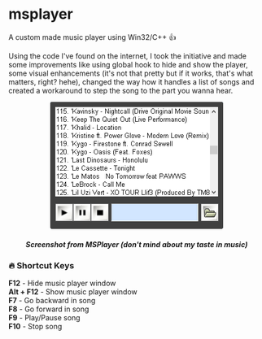 # msplayer
A custom made music player using Win32/C++ :+1:

Using the code I've found on the internet, I took the initiative and made some improvements like using global hook to hide and show the player, some visual enhancements (it's not that pretty but if it works, that's what matters, right? hehe), changed the way how it handles a list of songs and created a workaround to step the song to the part you wanna hear.  

<p align="center" style="font-size:10px">
  <img src="music_player.png"><br>
    <h5 align="center">Screenshot from MSPlayer (don't mind about my taste in music)</h5>
</p>

### :fire: **Shortcut Keys**  

**F12** - Hide music player window  
**Alt + F12** - Show music player window  
**F7** - Go backward in song  
**F8** - Go forward in song  
**F9** - Play/Pause song  
**F10** - Stop song
